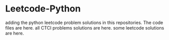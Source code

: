 # Leetcode-Python
adding the python leetcode problem solutions in this repositories. 
The code files are here.
all CTCI problems solutions are here.
some leetcode solutions are here.








































































































































































































































































































































































































































































